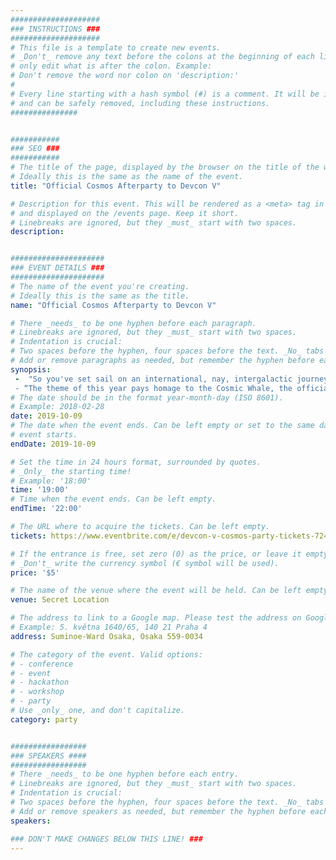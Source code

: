 ```yaml
---
####################
### INSTRUCTIONS ###
####################
# This file is a template to create new events.
# _Don't_ remove any text before the colons at the beginning of each line,
# only edit what is after the colon. Example:
# Don't remove the word nor colon on 'description:'
#
# Every line starting with a hash symbol (#) is a comment. It will be ignored
# and can be safely removed, including these instructions.
###############


###########
### SEO ###
###########
# The title of the page, displayed by the browser on the title of the window.
# Ideally this is the same as the name of the event.
title: "Official Cosmos Afterparty to Devcon V"

# Description for this event. This will be rendered as a <meta> tag in the HTML,
# and displayed on the /events page. Keep it short.
# Linebreaks are ignored, but they _must_ start with two spaces.
description: 


#####################
### EVENT DETAILS ###
#####################
# The name of the event you're creating.
# Ideally this is the same as the title.
name: "Official Cosmos Afterparty to Devcon V"

# There _needs_ to be one hyphen before each paragraph.
# Linebreaks are ignored, but they _must_ start with two spaces.
# Indentation is crucial:
# Two spaces before the hyphen, four spaces before the text. _No_ tabs allowed.
# Add or remove paragraphs as needed, but remember the hyphen before each entry.
synopsis:
 -  "So you've set sail on an international, nay, intergalactic journey to get to Devcon. And, after cruising at warp speed across the universe, you've finally made it. There's no better way to spend your after-Devcon time than to network with Cosmonauts, who, by the way, all speak inter-planet communication.” 
 - “The theme of this year pays homage to the Cosmic Whale, the official mascot of Cosmos in 2019. The Cosmic Whale will act as your guide to ensure that you make a safe journey across the multi-verse to get to this party."
# The date should be in the format year-month-day (ISO 8601).
# Example: 2018-02-28
date: 2019-10-09
# The date when the event ends. Can be left empty or set to the same day the
# event starts.
endDate: 2019-10-09

# Set the time in 24 hours format, surrounded by quotes.
# _Only_ the starting time!
# Example: '18:00'
time: '19:00'
# Time when the event ends. Can be left empty.
endTime: '22:00'

# The URL where to acquire the tickets. Can be left empty.
tickets: https://www.eventbrite.com/e/devcon-v-cosmos-party-tickets-72465256533?aff=ebdssbdestsearch&fbclid=IwAR3B8ESTanTGxQX_7YOPnygDvwOVrFORPlb4l_nUTam721wIzJRtwqVDIUQ

# If the entrance is free, set zero (0) as the price, or leave it empty.
# _Don't_ write the currency symbol (€ symbol will be used).
price: '$5'

# The name of the venue where the event will be held. Can be left empty.
venue: Secret Location

# The address to link to a Google map. Please test the address on Google Maps.
# Example: 5. května 1640/65, 140 21 Praha 4
address: Suminoe-Ward Osaka, Osaka 559-0034 

# The category of the event. Valid options:
# - conference
# - event
# - hackathon
# - workshop
# - party
# Use _only_ one, and don't capitalize.
category: party


#################
### SPEAKERS ####
#################
# There _needs_ to be one hyphen before each entry.
# Linebreaks are ignored, but they _must_ start with two spaces.
# Indentation is crucial:
# Two spaces before the hyphen, four spaces before the text. _No_ tabs allowed.
# Add or remove speakers as needed, but remember the hyphen before each entry.
speakers:

### DON'T MAKE CHANGES BELOW THIS LINE! ###
---
```

<!-- ### DON'T MAKE CHANGES BELOW THIS LINE! ### -->

<Event-Content/>

